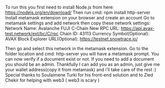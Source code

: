 To run this you first need to install Node.js from here: https://nodejs.org/en/download/
Then run cmd: npm install http-server
Install metamask extension on your browser and create an account
Go to metamask settings and add network then copy these network settings:
Network Name:
Avalanche FUJI C-Chain
New RPC URL:
https://api.avax-test.network/ext/bc/C/rpc
Chain ID:
43113
Currency Symbol(Optional):
AVAX
Block Explorer URL(Optional):
https://testnet.snowtrace.io/

Then go and select this network in the metamask extension.
Go to the folder location and cmd: http-server
you will have a metamask prompt. 
You can now verify if a document exist or not. If you need to add a document you should be an admin.
Thankfully I can add you as an admin, just give me your wallet address(copy it from metamask) and i'll take care of the rest :) 
Special thanks to Soulaimene Turki for his front-end solution and to Zied Chekir for helping with web3 ( web3 is scary )

